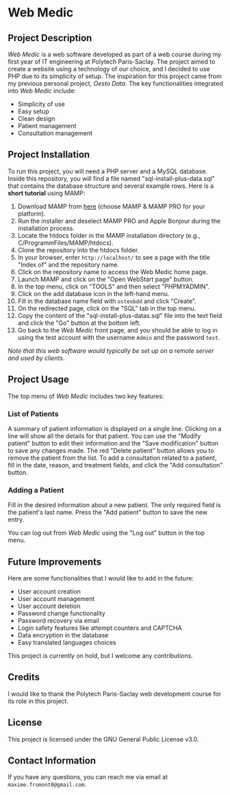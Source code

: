 # Web Medic

## Project Description
*Web Medic* is a web software developed as part of a web course during my first year of IT engineering at Polytech Paris-Saclay. The project aimed to create a website using a technology of our choice, and I decided to use PHP due to its simplicity of setup. The inspiration for this project came from my previous personal project, *Oesto Data*. The key functionalities integrated into *Web Medic* include:

- Simplicity of use
- Easy setup
- Clean design
- Patient management
- Consultation management

## Project Installation
To run this project, you will need a PHP server and a MySQL database. Inside this repository, you will find a file named "sql-install-plus-data.sql" that contains the database structure and several example rows. Here is a **short tutorial** using MAMP:

1. Download MAMP from [here](https://www.mamp.info/en/downloads/) (choose MAMP & MAMP PRO for your platform).
2. Run the installer and deselect MAMP PRO and Apple Bonjour during the installation process.
3. Locate the htdocs folder in the MAMP installation directory (e.g., C/ProgrammFiles/MAMP/htdocs).
4. Clone the repository into the htdocs folder.
5. In your browser, enter `http://localhost/` to see a page with the title "Index of" and the repository name.
6. Click on the repository name to access the Web Medic home page.
7. Launch MAMP and click on the "Open WebStart page" button.
8. In the top menu, click on "TOOLS" and then select "PHPMYADMIN".
9. Click on the add database icon in the left-hand menu.
10. Fill in the database name field with `osteobdd` and click "Create".
11. On the redirected page, click on the "SQL" tab in the top menu.
12. Copy the content of the "sql-install-plus-datas.sql" file into the text field and click the "Go" button at the bottom left.
13. Go back to the *Web Medic* front page, and you should be able to log in using the test account with the username `Admin` and the password `test`.

*Note that this web software would typically be set up on a remote server and used by clients.*

## Project Usage
The top menu of *Web Medic* includes two key features:

### List of Patients
A summary of patient information is displayed on a single line. Clicking on a line will show all the details for that patient. You can use the "Modify patient" button to edit their information and the "Save modification" button to save any changes made. The red "Delete patient" button allows you to remove the patient from the list. To add a consultation related to a patient, fill in the date, reason, and treatment fields, and click the "Add consultation" button.

### Adding a Patient
Fill in the desired information about a new patient. The only required field is the patient's last name. Press the "Add patient" button to save the new entry.

You can log out from *Web Medic* using the "Log out" button in the top menu.

## Future Improvements
Here are some functionalities that I would like to add in the future:

- User account creation
- User account management
- User account deletion
- Password change functionality
- Password recovery via email
- Login safety features like attempt counters and CAPTCHA
- Data encryption in the database
- Easy translated languages choices

This project is currently on hold, but I welcome any contributions.

## Credits
I would like to thank the Polytech Paris-Saclay web development course for its role in this project.

## License
This project is licensed under the GNU General Public License v3.0.

## Contact Information
If you have any questions, you can reach me via email at `maxime.fromont0@gmail.com`.
